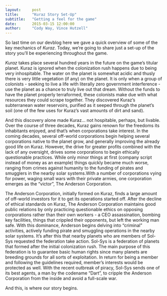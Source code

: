 ```yaml
---
layout:     post
title:      "Kuraz Story Set-Up"
subtitle:   "Getting a feel for the game"
date:       2015-03-15 12:00:00
author:     "Cody Way, Vince Hutzell"
---
```


<p>So last time on our devblog here we gave a quick overview of some of the key mechanics of <i>Kuraz</i>. Today, we’re going to share just a set-up of the story you’ll be experiencing throughout the game.</p>

<p><i>Kuraz</i> takes place several hundred years in the future on the game’s titular planet. Kuraz is ignored when the colonization rush happens due to being very inhospitable. The water on the planet is somewhat acidic and thusly there is very little vegetation (if any) on the planet. It is only when a group of colonists - seeking to live a life with literally zero government interference - use the planet as a chance to truly live out that dream. Without the funds to have the planet properly terraformed, these colonists make due with what resources they could scrape together. They discovered Kuraz’s subterranean water reservoirs, purified as it seeped through the planet’s soil (one of the few uses for Kuraz’s vast amounts of dirt and sand).  </p>

<p>And this discovery alone made Kuraz… not hospitable, perhaps, but livable. Over the course of three decades, Kuraz gains renown for the freedoms its inhabitants enjoyed, and that’s when corporations take interest. In the coming decades, several off-world corporations begin helping several corporations native to the planet grow, and generally improving the already good life on Kuraz. However, the drive for greater profits combined with the lack of any oversight, drives some corporations to begin ethically questionable practices. While only minor things at first (company script instead of money as an example) things quickly became much worse, ranging from crimes against humanity to the funding of pirates and smugglers in the nearby solar systems.With a number of corporations vying for power, waging small wars with their private armies, one corporation emerges as the “victor”, The Anderson Corporation.</p>

<p>The Anderson Corporation, initially formed on Kuraz, finds a large amount of off-world investors for it to get its operations started off. After the decline of ethical standards on Kuraz, The Anderson Corporation maintains good public relations by only practicing questionable ethics on opposing corporations rather than their own workers - a CEO assassination, bombing key facilities, things that crippled their opponents, but left the working man safe. With this dominance, Anderson begins delving into “criminal” activities, actively funding pirate and smuggling operations in the nearby solar systems. It’s after this that nearby planets who are members of Sol-Sys requested the federation take action. Sol-Sys is a federation of planets that formed after the initial colonization rush. The main purpose of this federation is to guarantee basic human rights since many planets are breeding grounds for all sorts of exploitation. In return for being a member and following the guidelines required, member’s interests would be protected as well. With the recent outbreak of piracy, Sol-Sys sends one of its best agents, a man by the codename “Dart”, to cripple the Anderson Corporation from the inside and avoid a full-scale war.</p>

<p>And this, is where our story begins.</p>

